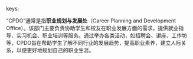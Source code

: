 keys:<CPDO>


“CPDO”通常是指**职业规划与发展处**（Career Planning and Development Office）。该部门主要负责协助学生和校友在职业发展方面的需求，提供就业指导、实习机会、职业培训等服务。通过举办各类活动，如招聘会、讲座、工作坊等，CPDO旨在帮助学生了解不同行业的发展趋势，提高职业素养，建立人际关系，以便更好地规划自己的职业生涯。